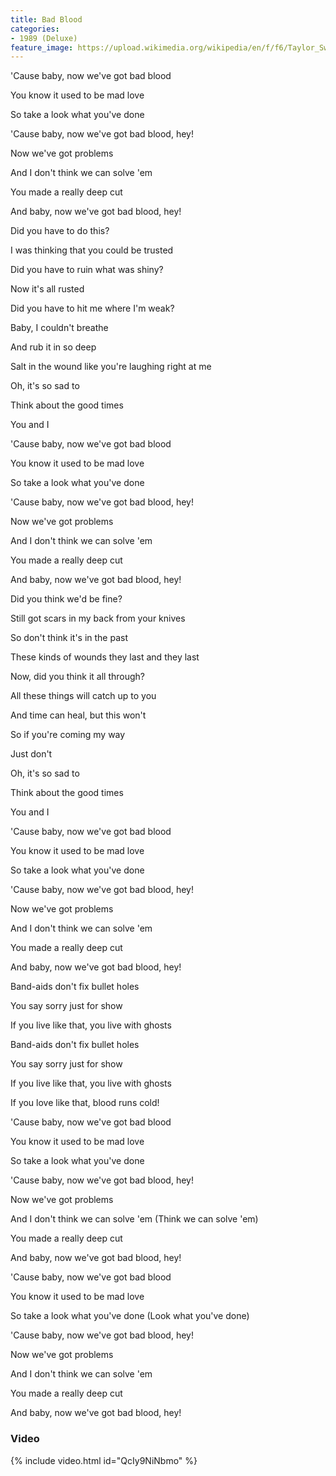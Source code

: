 ```yaml
---
title: Bad Blood
categories:
- 1989 (Deluxe)
feature_image: https://upload.wikimedia.org/wikipedia/en/f/f6/Taylor_Swift_-_1989.png
--- 
```

'Cause baby, now we've got bad blood

You know it used to be mad love

So take a look what you've done

'Cause baby, now we've got bad blood, hey!

Now we've got problems

And I don't think we can solve 'em

You made a really deep cut

And baby, now we've got bad blood, hey!

Did you have to do this?

I was thinking that you could be trusted

Did you have to ruin what was shiny?

Now it's all rusted

Did you have to hit me where I'm weak?

Baby, I couldn't breathe

And rub it in so deep

Salt in the wound like you're laughing right at me

Oh, it's so sad to

Think about the good times

You and I

'Cause baby, now we've got bad blood

You know it used to be mad love

So take a look what you've done

'Cause baby, now we've got bad blood, hey!

Now we've got problems

And I don't think we can solve 'em

You made a really deep cut

And baby, now we've got bad blood, hey!

Did you think we'd be fine?

Still got scars in my back from your knives

So don't think it's in the past

These kinds of wounds they last and they last

Now, did you think it all through?

All these things will catch up to you

And time can heal, but this won't

So if you're coming my way

Just don't

Oh, it's so sad to

Think about the good times

You and I

'Cause baby, now we've got bad blood

You know it used to be mad love

So take a look what you've done

'Cause baby, now we've got bad blood, hey!

Now we've got problems

And I don't think we can solve 'em

You made a really deep cut

And baby, now we've got bad blood, hey!

Band-aids don't fix bullet holes

You say sorry just for show

If you live like that, you live with ghosts

Band-aids don't fix bullet holes

You say sorry just for show

If you live like that, you live with ghosts

If you love like that, blood runs cold!

'Cause baby, now we've got bad blood

You know it used to be mad love

So take a look what you've done

'Cause baby, now we've got bad blood, hey!

Now we've got problems

And I don't think we can solve 'em (Think we can solve 'em)

You made a really deep cut

And baby, now we've got bad blood, hey!

'Cause baby, now we've got bad blood

You know it used to be mad love

So take a look what you've done (Look what you've done)

'Cause baby, now we've got bad blood, hey!

Now we've got problems

And I don't think we can solve 'em

You made a really deep cut

And baby, now we've got bad blood, hey!
### Video

{% include video.html id="QcIy9NiNbmo" %}

